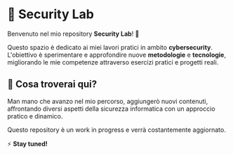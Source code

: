 # 🚀 Security Lab  

Benvenuto nel mio repository **Security Lab**! 🔐  

Questo spazio è dedicato ai miei lavori pratici in ambito **cybersecurity**. L'obiettivo è sperimentare e approfondire nuove **metodologie** e **tecnologie**, migliorando le mie competenze attraverso esercizi pratici e progetti reali.  

## 📌 Cosa troverai qui?  
Man mano che avanzo nel mio percorso, aggiungerò nuovi contenuti, affrontando diversi aspetti della sicurezza informatica con un approccio pratico e dinamico.  

Questo repository è un work in progress e verrà costantemente aggiornato.  

⚡ **Stay tuned!**  
